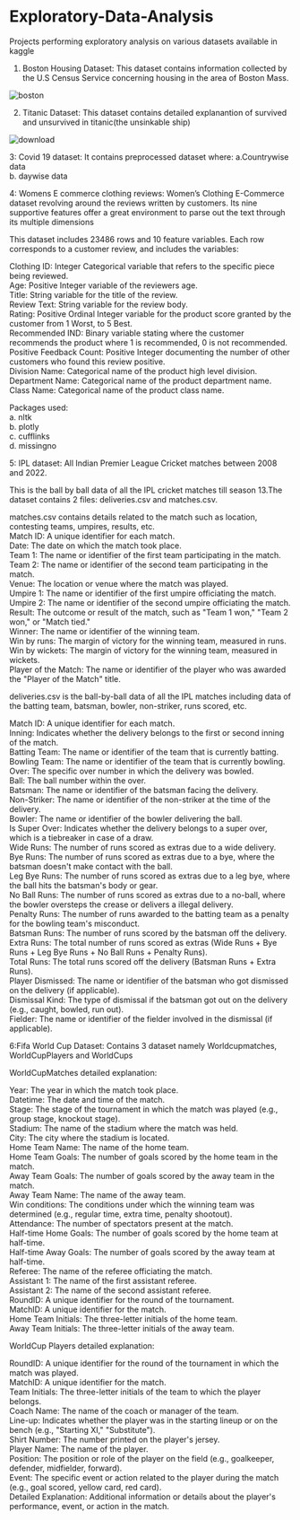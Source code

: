 # Exploratory-Data-Analysis
Projects performing exploratory analysis on various datasets available in kaggle

1. Boston Housing Dataset: This dataset contains information collected by the U.S Census Service concerning housing in the area of Boston Mass.

![boston](https://github.com/Riwaj22/Exploratory-Data-Analysis/assets/99485058/2823b70c-3035-40f1-8bd3-f95e262d0e18)


2. Titanic Dataset: This dataset contains detailed explanantion of survived and unsurvived in titanic(the unsinkable ship)


![download](https://github.com/Riwaj22/Exploratory-Data-Analysis/assets/99485058/b42079cb-28d9-419b-ac11-bd827d74cce5)


3: Covid 19 dataset:
It contains preprocessed dataset where:
a.Countrywise data <br>
b. daywise data

4: Womens E commerce clothing reviews:  Women’s Clothing E-Commerce dataset revolving around the reviews written by customers. Its nine supportive features offer a great environment to parse out the text through its multiple dimensions

This dataset includes 23486 rows and 10 feature variables. Each row corresponds to a customer review, and includes the variables:

Clothing ID: Integer Categorical variable that refers to the specific piece being reviewed.<br>
Age: Positive Integer variable of the reviewers age. <br>
Title: String variable for the title of the review. <br>
Review Text: String variable for the review body. <br>
Rating: Positive Ordinal Integer variable for the product score granted by the customer from 1 Worst, to 5 Best. <br>
Recommended IND: Binary variable stating where the customer recommends the product where 1 is recommended, 0 is not recommended. <br>
Positive Feedback Count: Positive Integer documenting the number of other customers who found this review positive. <br>
Division Name: Categorical name of the product high level division. <br>
Department Name: Categorical name of the product department name. <br>
Class Name: Categorical name of the product class name. <br>

Packages used: <br>
a. nltk <br>
b. plotly <br>
c. cufflinks <br>
d. missingno <br>

5: IPL dataset: All Indian Premier League Cricket matches between 2008 and 2022.

This is the ball by ball data of all the IPL cricket matches till season 13.The dataset contains 2 files: deliveries.csv and matches.csv.



matches.csv contains details related to the match such as location, contesting teams, umpires, results, etc. <br>
Match ID: A unique identifier for each match. <br>
Date: The date on which the match took place.<br>
Team 1: The name or identifier of the first team participating in the match.<br>
Team 2: The name or identifier of the second team participating in the match.<br>
Venue: The location or venue where the match was played.<br>
Umpire 1: The name or identifier of the first umpire officiating the match.<br>
Umpire 2: The name or identifier of the second umpire officiating the match.<br>
Result: The outcome or result of the match, such as "Team 1 won," "Team 2 won," or "Match tied."<br>
Winner: The name or identifier of the winning team.<br>
Win by runs: The margin of victory for the winning team, measured in runs.<br>
Win by wickets: The margin of victory for the winning team, measured in wickets.<br>
Player of the Match: The name or identifier of the player who was awarded the "Player of the Match" title.<br>

deliveries.csv is the ball-by-ball data of all the IPL matches including data of the batting team, batsman, bowler, non-striker, runs scored, etc.

Match ID: A unique identifier for each match. <br>
Inning: Indicates whether the delivery belongs to the first or second inning of the match. <br>
Batting Team: The name or identifier of the team that is currently batting. <br>
Bowling Team: The name or identifier of the team that is currently bowling. <br>
Over: The specific over number in which the delivery was bowled. <br>
Ball: The ball number within the over. <br>
Batsman: The name or identifier of the batsman facing the delivery. <br>
Non-Striker: The name or identifier of the non-striker at the time of the delivery. <br>
Bowler: The name or identifier of the bowler delivering the ball. <br>
Is Super Over: Indicates whether the delivery belongs to a super over, which is a tiebreaker in case of a draw. <br>
Wide Runs: The number of runs scored as extras due to a wide delivery. <br>
Bye Runs: The number of runs scored as extras due to a bye, where the batsman doesn't make contact with the ball. <br>
Leg Bye Runs: The number of runs scored as extras due to a leg bye, where the ball hits the batsman's body or gear. <br>
No Ball Runs: The number of runs scored as extras due to a no-ball, where the bowler oversteps the crease or delivers a illegal delivery. <br>
Penalty Runs: The number of runs awarded to the batting team as a penalty for the bowling team's misconduct. <br>
Batsman Runs: The number of runs scored by the batsman off the delivery. <br>
Extra Runs: The total number of runs scored as extras (Wide Runs + Bye Runs + Leg Bye Runs + No Ball Runs + Penalty Runs). <br>
Total Runs: The total runs scored off the delivery (Batsman Runs + Extra Runs).<br>
Player Dismissed: The name or identifier of the batsman who got dismissed on the delivery (if applicable).<br>
Dismissal Kind: The type of dismissal if the batsman got out on the delivery (e.g., caught, bowled, run out).<br>
Fielder: The name or identifier of the fielder involved in the dismissal (if applicable). <br>

6:Fifa World Cup Dataset: 
Contains 3 dataset namely Worldcupmatches, WorldCupPlayers and WorldCups

WorldCupMatches detailed explanation:

Year: The year in which the match took place. <br>
Datetime: The date and time of the match. <br>
Stage: The stage of the tournament in which the match was played (e.g., group stage, knockout stage).<br>
Stadium: The name of the stadium where the match was held.<br>
City: The city where the stadium is located.<br>
Home Team Name: The name of the home team.<br>
Home Team Goals: The number of goals scored by the home team in the match.<br>
Away Team Goals: The number of goals scored by the away team in the match.<br>
Away Team Name: The name of the away team.<br>
Win conditions: The conditions under which the winning team was determined (e.g., regular time, extra time, penalty shootout).<br>
Attendance: The number of spectators present at the match.<br>
Half-time Home Goals: The number of goals scored by the home team at half-time.<br>
Half-time Away Goals: The number of goals scored by the away team at half-time.<br>
Referee: The name of the referee officiating the match.<br>
Assistant 1: The name of the first assistant referee.<br>
Assistant 2: The name of the second assistant referee.<br>
RoundID: A unique identifier for the round of the tournament.<br>
MatchID: A unique identifier for the match.<br>
Home Team Initials: The three-letter initials of the home team.<br>
Away Team Initials: The three-letter initials of the away team.<br>

WorldCup Players detailed explanation:

RoundID: A unique identifier for the round of the tournament in which the match was played. <br>
MatchID: A unique identifier for the match.<br>
Team Initials: The three-letter initials of the team to which the player belongs.<br>
Coach Name: The name of the coach or manager of the team.<br>
Line-up: Indicates whether the player was in the starting lineup or on the bench (e.g., "Starting XI," "Substitute").<br>
Shirt Number: The number printed on the player's jersey.<br>
Player Name: The name of the player.<br>
Position: The position or role of the player on the field (e.g., goalkeeper, defender, midfielder, forward).<br>
Event: The specific event or action related to the player during the match (e.g., goal scored, yellow card, red card).<br>
Detailed Explanation: Additional information or details about the player's performance, event, or action in the match.<br>



